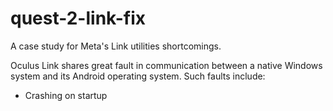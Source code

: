 ﻿# quest-2-link-fix

A case study for Meta's Link utilities shortcomings.

Oculus Link shares great fault in communication between a native Windows system and its Android operating system. Such faults include:

* Crashing on startup
